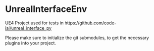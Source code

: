 # UnrealInterfaceEnv
UE4 Project used for tests in https://github.com/code-iai/unreal_interface_py

Please make sure to initialize the git submodules, to get the necessary plugins into your project.
